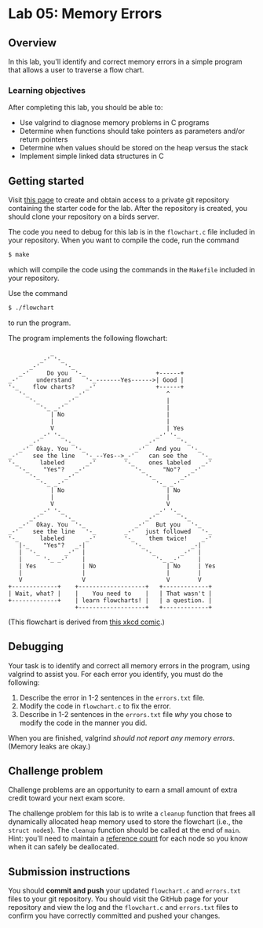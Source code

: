 # Lab 05: Memory Errors

## Overview
In this lab, you'll identify and correct memory errors in a simple program
that allows a user to traverse a flow chart.

### Learning objectives
After completing this lab, you should be able to:
* Use valgrind to diagnose memory problems in C programs
* Determine when functions should take pointers as parameters and/or return
pointers
* Determine when values should be stored on the heap versus the stack
* Implement simple linked data structures in C

## Getting started
Visit [this page](https://classroom.github.com/a/p4MMZjiU) to create and obtain access to a private git repository
containing the starter code for the lab. After the repository is created, you
should clone your repository on a birds server.

The code you need to debug for this lab is in the `flowchart.c`
file included in your repository. When you want to compile the code, run the
command
```bash
$ make
```
which will compile the code using the commands in the `Makefile` included in
your repository. 

Use the command
```bash
$ ./flowchart
```
to run the program.

The program implements the following flowchart:
``` 
            _
         _-' '-_
      _-'       '-_
   _-'     Do you  '-_                    +------+
_-'     understand    '-_-------Yes------>| Good |
'-_    flow charts?   _-'                 +------+
   '-_             _-'                       ^
      '-_       _-'                          |
         '-_ _-'                             |
            | No                             | 
            |                                |
            V                                | Yes
         _-' '-_                          _-' '-_
      _-'       '-_                    _-'       '-_
   _-'  Okay. You  '-_              _-'   And you   '-_
_-'    see the line   '-_--Yes-->_-'    can see the    '-_
'-_      labeled      _-'        '-_    ones labeled   _-'
   '-_    "Yes"?   _-'              '-_     "No"?   _-'
      '-_       _-'                    '-_       _-'
         '-_ _-'                          '-_ _-'
            | No                             | No
            |                                |
            V                                V
         _-' '-_                          _-' '-_
      _-'       '-_                    _-'       '-_
   _-'  Okay. You  '-_              _-'   But you   '-_
_-'    see the line   '-_        _-'   just followed   '-_
'-_      labeled      _-'        '-_    them twice!    _-'
   |-_    "Yes"?   _-|              '-_             _-|
   |  '-_       _-'  |                 '-_       _-'  |
   |      '-_ _-'    |                    '-_ _-'     |
   | Yes             | No                    | No     | Yes
   |                 |                       |        |
   V                 V                       V        V
+-------------+    +-------------------+   +-------------+
| Wait, what? |    |    You need to    |   | That wasn't |
+-------------+    | learn flowcharts! |   | a question. |
                   +-------------------+   +-------------+
```
(This flowchart is derived from [this xkcd comic](https://xkcd.com/518/).)

## Debugging
Your task is to identify and correct all memory errors in the program, using
valgrind to assist you. For each error you identify, you must do the
following:
1. Describe the error in 1-2 sentences in the `errors.txt` file.
2. Modify the code in `flowchart.c` to fix the error.
3. Describe in 1-2 sentences in the `errors.txt` file *why* you chose to modify the code in the manner you did.

When you are finished, valgrind *should not report any memory errors*. (Memory
leaks are okay.)

## Challenge problem

Challenge problems are an opportunity to earn a small amount of extra credit
toward your next exam score. 

The challenge problem for this lab is to write a `cleanup` function that
frees all dynamically allocated heap memory used to store the flowchart (i.e.,
the `struct node`s). The `cleanup` function should be called at the end of
`main`. Hint: you'll need to maintain a [reference
count](https://en.wikipedia.org/wiki/Reference_counting) for each node so you
know when it can safely be deallocated.

## Submission instructions
You should **commit and push** your updated `flowchart.c` and `errors.txt`
files to your git repository. You should visit the GitHub page for your
repository and view the log and the `flowchart.c` and `errors.txt` files to
confirm you have correctly committed and pushed your changes.
